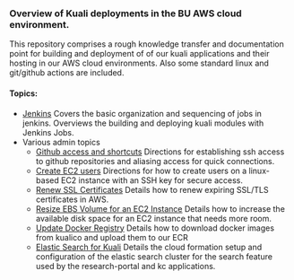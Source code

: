 ### Overview of Kuali deployments in the BU AWS cloud environment.

This repository comprises a rough knowledge transfer and documentation point for building and deployment of of our kuali applications and their hosting in our AWS cloud environments. Also some standard linux and git/github actions are included.

#### Topics:

- [Jenkins](Jenkins.md)
  Covers the basic organization and sequencing of jobs in jenkins. 
  Overviews the building and deploying kuali modules with Jenkins Jobs.
- Various admin topics
  - [Github access and shortcuts](GitAccess.md)
    Directions for establishing ssh access to github repositories and aliasing access for quick connections.
  - [Create EC2 users](CreateEC2Users.md)
    Directions for how to create users on a linux-based EC2 instance with an SSH key for secure access.
  - [Renew SSL Certificates](RenewCertificates.md)
    Details how to renew expiring SSL/TLS certificates in AWS.
  - [Resize EBS Volume for an EC2 Instance](ResizeEBSVolume.md)
    Details how to increase the available disk space for an EC2 instance that needs more room.
  - [Update Docker Registry](UpdateDockerRegistry.md)
    Details how to download docker images from kualico and upload them to our ECR
  - [Elastic Search for Kuali](https://github.com/bu-ist/kuali-cloudformation/blob/master/related/es_for_kuali.md)
    Details the cloud formation setup and configuration of the elastic search cluster for the search feature used by the research-portal and kc applications.

